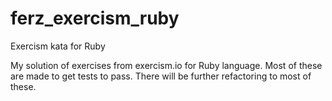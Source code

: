 # ferz_exercism_ruby
Exercism kata for Ruby

My solution of exercises from exercism.io for Ruby language. Most of these are made to get tests to pass. There will be further refactoring to most of these. 

